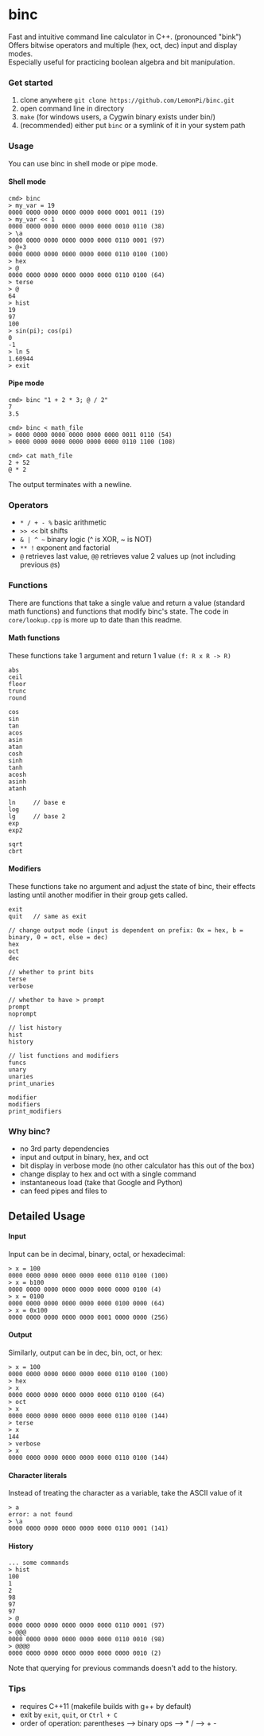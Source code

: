 binc
=======

Fast and intuitive command line calculator in C++. (pronounced "bink")  
Offers bitwise operators and multiple (hex, oct, dec) input and display modes.  
Especially useful for practicing boolean algebra and bit manipulation.  

### Get started
 1. clone anywhere `git clone https://github.com/LemonPi/binc.git`
 2. open command line in directory
 3. `make` (for windows users, a Cygwin binary exists under bin/)
 4. (recommended) either put `binc` or a symlink of it in your system path

### Usage
You can use binc in shell mode or pipe mode.

#### Shell mode
```
cmd> binc
> my_var = 19
0000 0000 0000 0000 0000 0000 0001 0011 (19)
> my_var << 1
0000 0000 0000 0000 0000 0000 0010 0110 (38)
> \a
0000 0000 0000 0000 0000 0000 0110 0001 (97)
> @+3
0000 0000 0000 0000 0000 0000 0110 0100 (100)
> hex
> @
0000 0000 0000 0000 0000 0000 0110 0100 (64)
> terse
> @
64
> hist
19
97
100
> sin(pi); cos(pi)
0
-1
> ln 5
1.60944
> exit
```

#### Pipe mode
```
cmd> binc "1 + 2 * 3; @ / 2"
7
3.5

cmd> binc < math_file
> 0000 0000 0000 0000 0000 0000 0011 0110 (54)
> 0000 0000 0000 0000 0000 0000 0110 1100 (108)

cmd> cat math_file
2 + 52
@ * 2
```
The output terminates with a newline.

### Operators
 - `* / + - %` basic arithmetic
 - `>> <<` bit shifts
 - `& | ^ ~` binary logic (^ is XOR, ~ is NOT)
 - `** !` exponent and factorial 
 - `@` retrieves last value, `@@` retrieves value 2 values up (not including previous `@`s)

### Functions
There are functions that take a single value and return a value (standard math functions)
and functions that modify binc's state. The code in `core/lookup.cpp` is more up to date
than this readme.

#### Math functions
These functions take 1 argument and return 1 value `(f: R x R -> R)`
```
abs
ceil
floor
trunc
round

cos
sin
tan
acos
asin
atan
cosh
sinh
tanh
acosh
asinh
atanh

ln     // base e
log
lg     // base 2
exp
exp2

sqrt
cbrt
```


#### Modifiers
These functions take no argument and adjust the state of binc,
their effects lasting until another modifier in their group gets called.
```
exit
quit   // same as exit

// change output mode (input is dependent on prefix: 0x = hex, b = binary, 0 = oct, else = dec)
hex
oct
dec

// whether to print bits
terse
verbose

// whether to have > prompt
prompt
noprompt

// list history
hist
history

// list functions and modifiers
funcs
unary
unaries
print_unaries

modifier
modifiers
print_modifiers

```

### Why binc?
 - no 3rd party dependencies 
 - input and output in binary, hex, and oct
 - bit display in verbose mode (no other calculator has this out of the box)
 - change display to hex and oct with a single command 
 - instantaneous load (take that Google and Python)
 - can feed pipes and files to

## Detailed Usage
#### Input
Input can be in decimal, binary, octal, or hexadecimal:
```
> x = 100
0000 0000 0000 0000 0000 0000 0110 0100 (100)
> x = b100
0000 0000 0000 0000 0000 0000 0000 0100 (4)
> x = 0100
0000 0000 0000 0000 0000 0000 0100 0000 (64)
> x = 0x100
0000 0000 0000 0000 0000 0001 0000 0000 (256)
```

#### Output
Similarly, output can be in dec, bin, oct, or hex:
```
> x = 100
0000 0000 0000 0000 0000 0000 0110 0100 (100)
> hex
> x
0000 0000 0000 0000 0000 0000 0110 0100 (64)
> oct
> x
0000 0000 0000 0000 0000 0000 0110 0100 (144)
> terse
> x
144
> verbose
> x
0000 0000 0000 0000 0000 0000 0110 0100 (144)
```

#### Character literals
Instead of treating the character as a variable, take the ASCII value of it
```
> a
error: a not found
> \a
0000 0000 0000 0000 0000 0000 0110 0001 (141)
```

#### History
```
... some commands
> hist
100
1
2
98
97
97
> @
0000 0000 0000 0000 0000 0000 0110 0001 (97)
> @@@
0000 0000 0000 0000 0000 0000 0110 0010 (98)
> @@@@
0000 0000 0000 0000 0000 0000 0000 0010 (2)
```
Note that querying for previous commands doesn't add to the history.


### Tips
- requires C++11 (makefile builds with g++ by default)
- exit by `exit`, `quit`, or `Ctrl + C `
- order of operation: parentheses --> binary ops --> * / --> + -

